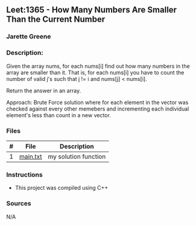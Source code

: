 ## Leet:1365 -  How Many Numbers Are Smaller Than the Current Number
### Jarette Greene
### Description:

Given the array nums, for each nums[i] find out how many numbers in the array are smaller than it. That is, for each nums[i] you have to count the number of valid j's such that j != i and nums[j] < nums[i].

Return the answer in an array.

Approach: Brute Force solution where for each element in the vector was checked against every other memebers and incrementing each individual element's less than count in a new vector. 

### Files

|   #   | File                       | Description                                                |
| :---: | -------------------------- | ---------------------------------------------------------- |
|   1   | [main.txt](https://github.com/Jarette/4883-Prog-Tech/blob/main/Assignments/P1365/main.txt)     | my solution function                                             |


### Instructions

- This project was compiled using C++

### Sources

N/A